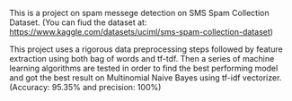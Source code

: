 This is a project on spam messege detection on SMS Spam Collection Dataset. (You can fiud the dataset at: https://www.kaggle.com/datasets/uciml/sms-spam-collection-dataset)

This project uses a rigorous data preprocessing steps followed by feature extraction using both bag of words and tf-tdf. Then a series of machine learning algorithms are tested in order to find the best performing model and got the best result on Multinomial Naive Bayes using tf-idf vectorizer. (Accuracy: 95.35% and precision: 100%)
